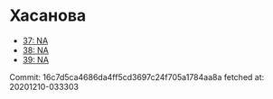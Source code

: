 # Хасанова
- [37: NA](37.md)
- [38: NA](38.md)
- [39: NA](39.md)

Commit: 16c7d5ca4686da4ff5cd3697c24f705a1784aa8a
 fetched at: 20201210-033303
